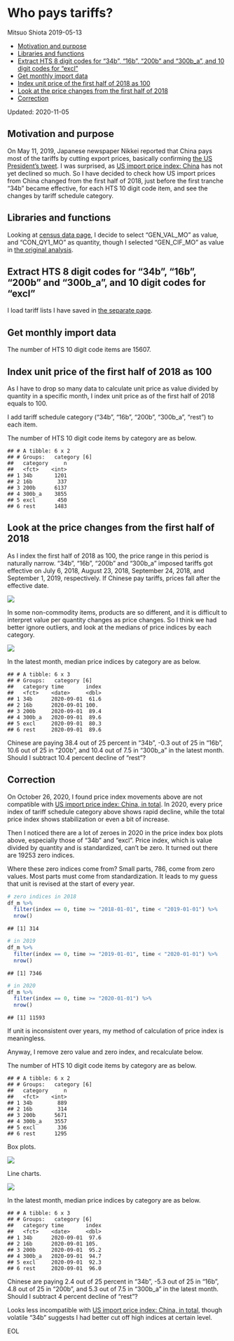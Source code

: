 Who pays tariffs?
================
Mitsuo Shiota
2019-05-13

  - [Motivation and purpose](#motivation-and-purpose)
  - [Libraries and functions](#libraries-and-functions)
  - [Extract HTS 8 digit codes for “34b”, “16b”, “200b” and “300b\_a”,
    and 10 digit codes for
    “excl”](#extract-hts-8-digit-codes-for-34b-16b-200b-and-300b_a-and-10-digit-codes-for-excl)
  - [Get monthly import data](#get-monthly-import-data)
  - [Index unit price of the first half of 2018 as
    100](#index-unit-price-of-the-first-half-of-2018-as-100)
  - [Look at the price changes from the first half of
    2018](#look-at-the-price-changes-from-the-first-half-of-2018)
  - [Correction](#correction)

Updated: 2020-11-05

## Motivation and purpose

On May 11, 2019, Japanese newspaper Nikkei reported that China pays most
of the tariffs by cutting export prices, basically confirming [the US
President’s
tweet](https://twitter.com/realDonaldTrump/status/1126815126584266753).
I was surprised, as [US import price index:
China](https://fred.stlouisfed.org/series/CHNTOT) has not yet declined
so much. So I have decided to check how US import prices from China
changed from the first half of 2018, just before the first tranche “34b”
became effective, for each HTS 10 digit code item, and see the changes
by tariff schedule category.

## Libraries and functions

Looking at [census data
page](https://api.census.gov/data/timeseries/intltrade/imports/hs/variables.html),
I decide to select “GEN\_VAL\_MO” as value, and “CON\_QY1\_MO” as
quantity, though I selected “GEN\_CIF\_MO” as value in [the original
analysis](README.md).

## Extract HTS 8 digit codes for “34b”, “16b”, “200b” and “300b\_a”, and 10 digit codes for “excl”

I load tariff lists I have saved in [the separate
page](Extract-hts-from-USTR.md).

## Get monthly import data

The number of HTS 10 digit code items are 15607.

## Index unit price of the first half of 2018 as 100

As I have to drop so many data to calculate unit price as value divided
by quantity in a specific month, I index unit price as of the first half
of 2018 equals to 100.

I add tariff schedule category (“34b”, “16b”, “200b”, “300b\_a”, “rest”)
to each item.

The number of HTS 10 digit code items by category are as below.

    ## # A tibble: 6 x 2
    ## # Groups:   category [6]
    ##   category     n
    ##   <fct>    <int>
    ## 1 34b       1201
    ## 2 16b        337
    ## 3 200b      6137
    ## 4 300b_a    3855
    ## 5 excl       450
    ## 6 rest      1483

## Look at the price changes from the first half of 2018

As I index the first half of 2018 as 100, the price range in this period
is naturally narrow. “34b”, “16b”, “200b” and “300b\_a” imposed tariffs
got effective on July 6, 2018, August 23, 2018, September 24, 2018, and
September 1, 2019, respectively. If Chinese pay tariffs, prices fall
after the effective date.

![](Who-pays_files/figure-gfm/boxplot-1.png)<!-- -->

In some non-commodity items, products are so different, and it is
difficult to interpret value per quantity changes as price changes. So I
think we had better ignore outliers, and look at the medians of price
indices by each category.

![](Who-pays_files/figure-gfm/line_chart-1.png)<!-- -->

In the latest month, median price indices by category are as below.

    ## # A tibble: 6 x 3
    ## # Groups:   category [6]
    ##   category time       index
    ##   <fct>    <date>     <dbl>
    ## 1 34b      2020-09-01  61.6
    ## 2 16b      2020-09-01 100. 
    ## 3 200b     2020-09-01  89.4
    ## 4 300b_a   2020-09-01  89.6
    ## 5 excl     2020-09-01  80.3
    ## 6 rest     2020-09-01  89.6

Chinese are paying 38.4 out of 25 percent in “34b”, -0.3 out of 25 in
“16b”, 10.6 out of 25 in “200b”, and 10.4 out of 7.5 in “300b\_a” in
the latest month. Should I subtract 10.4 percent decline of “rest”?

## Correction

On October 26, 2020, I found price index movements above are not
compatible with [US import price index: China, in
total](https://fred.stlouisfed.org/series/CHNTOT). In 2020, every price
index of tariff schedule category above shows rapid decline, while the
total price index shows stabilization or even a bit of increase.

Then I noticed there are a lot of zeroes in 2020 in the price index box
plots above, especially those of “34b” and “excl”. Price index, which is
value divided by quantity and is standardized, can’t be zero. It turned
out there are 19253 zero indices.

Where these zero indices come from? Small parts, 786, come from zero
values. Most parts must come from standardization. It leads to my guess
that unit is revised at the start of every year.

``` r
# zero indices in 2018
df_m %>% 
  filter(index == 0, time >= "2018-01-01", time < "2019-01-01") %>% 
  nrow()
```

    ## [1] 314

``` r
# in 2019
df_m %>% 
  filter(index == 0, time >= "2019-01-01", time < "2020-01-01") %>% 
  nrow()
```

    ## [1] 7346

``` r
# in 2020
df_m %>% 
  filter(index == 0, time >= "2020-01-01") %>% 
  nrow()
```

    ## [1] 11593

If unit is inconsistent over years, my method of calculation of price
index is meaningless.

Anyway, I remove zero value and zero index, and recalculate below.

The number of HTS 10 digit code items by category are as below.

    ## # A tibble: 6 x 2
    ## # Groups:   category [6]
    ##   category     n
    ##   <fct>    <int>
    ## 1 34b        889
    ## 2 16b        314
    ## 3 200b      5671
    ## 4 300b_a    3557
    ## 5 excl       336
    ## 6 rest      1295

Box plots.

![](Who-pays_files/figure-gfm/boxplot2-1.png)<!-- -->

Line charts.

![](Who-pays_files/figure-gfm/line_chart2-1.png)<!-- -->

In the latest month, median price indices by category are as below.

    ## # A tibble: 6 x 3
    ## # Groups:   category [6]
    ##   category time       index
    ##   <fct>    <date>     <dbl>
    ## 1 34b      2020-09-01  97.6
    ## 2 16b      2020-09-01 105. 
    ## 3 200b     2020-09-01  95.2
    ## 4 300b_a   2020-09-01  94.7
    ## 5 excl     2020-09-01  92.3
    ## 6 rest     2020-09-01  96.0

Chinese are paying 2.4 out of 25 percent in “34b”, -5.3 out of 25 in
“16b”, 4.8 out of 25 in “200b”, and 5.3 out of 7.5 in “300b\_a” in the
latest month. Should I subtract 4 percent decline of “rest”?

Looks less incompatible with [US import price index: China, in
total](https://fred.stlouisfed.org/series/CHNTOT), though volatile “34b”
suggests I had better cut off high indices at certain level.

EOL
